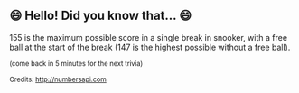 ## :smile: Hello! Did you know that... :smile:
155 is the maximum possible score in a single break in snooker, with a free ball at the start of the break (147 is the highest possible without a free ball).

<sup>(come back in 5 minutes for the next trivia)</sup>


<sup>Credits: http://numbersapi.com</sup>
